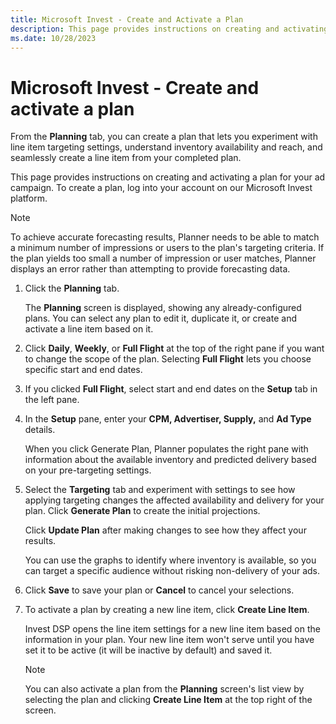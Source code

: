 ```yaml
---
title: Microsoft Invest - Create and Activate a Plan
description: This page provides instructions on creating and activating a plan for your ad campaign.
ms.date: 10/28/2023
---
```



# Microsoft Invest - Create and activate a plan

From the **Planning** tab, you can create a plan that lets you experiment with line item targeting settings, understand inventory availability and reach, and seamlessly create a line item from your completed plan.

This page provides instructions on creating and activating a plan for your ad campaign. To create a plan, log into your account on our Microsoft Invest platform.

> [!NOTE]
> To achieve accurate forecasting results, Planner needs to be able to match a minimum number of impressions or users to the plan's targeting criteria. If the plan yields too small a number of impression or user matches, Planner displays an error rather than attempting to provide forecasting data.

1. Click the **Planning** tab.

   The **Planning** screen is displayed, showing any already-configured plans. You can select any plan to edit it, duplicate it, or create and activate a line item based on it.

1. Click **Daily**, **Weekly**, or **Full Flight** at the top of the right pane if you want to change the scope of the plan. Selecting **Full Flight** lets you choose specific start and end dates.
1. If you clicked **Full Flight**, select start and end dates on the **Setup** tab in the left pane.
1. In the **Setup** pane, enter your **CPM, Advertiser, Supply,** and **Ad Type** details.

    When you click Generate Plan, Planner populates the right pane with information about the available inventory and predicted delivery based on your pre-targeting settings.

1. Select the **Targeting** tab and experiment with settings to see how applying targeting changes the affected availability and delivery for your plan. Click **Generate Plan** to create the initial projections.

    Click **Update Plan** after making changes to see how they affect your results.

    You can use the graphs to identify where inventory is available, so you can target a specific audience without risking non-delivery of your ads.

1. Click **Save** to save your plan or **Cancel** to cancel your selections.
1. To activate a plan by creating a new line item, click **Create Line Item**.

    Invest DSP opens the line item settings for a new line item based on the information in your plan. Your new line item won't serve until you have set it to be active (it will be inactive by default) and saved it.
  
   > [!NOTE]
   > You can also activate a plan from the **Planning** screen's list view by selecting the plan and clicking **Create Line Item** at the top right of the screen.
